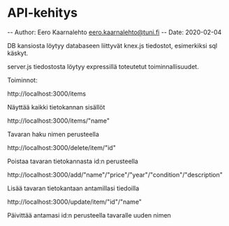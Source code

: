 # API-kehitys

-- Author: Eero Kaarnalehto <eero.kaarnalehto@tuni.fi>
-- Date: 2020-02-04

DB kansiosta löytyy databaseen liittyvät knex.js tiedostot, esimerkiksi sql käskyt.

server.js tiedostosta löytyy expressillä toteutetut toiminnallisuudet.

Toiminnot:

http://localhost:3000/items

Näyttää kaikki tietokannan sisällöt

http://localhost:3000/items/"name"

Tavaran haku nimen perusteella

http://localhost:3000/delete/item/"id"

Poistaa tavaran tietokannasta id:n perusteella

http://localhost:3000/add/"name"/"price"/"year"/"condition"/"description"

Lisää tavaran tietokantaan antamillasi tiedoilla

http://localhost:3000/update/item/"id"/"name"

Päivittää antamasi id:n perusteella tavaralle uuden nimen

